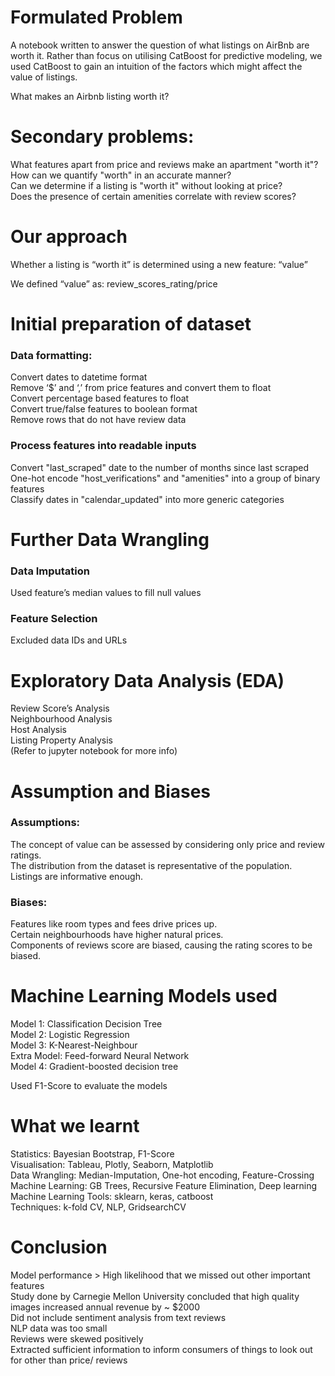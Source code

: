 # Formulated Problem
A notebook written to answer the question of what listings on AirBnb are worth it. Rather than focus on utilising CatBoost for predictive modeling, we used CatBoost to gain an intuition of the factors which might affect the value of listings.  

What makes an Airbnb listing worth it?
# Secondary problems:
What features apart from price and reviews make an apartment "worth it"?  
How can we quantify "worth" in an accurate manner?  
Can we determine if a listing is "worth it" without looking at price?  
Does the presence of certain amenities correlate with review scores?  
# Our approach
Whether a listing is “worth it” is determined using a new feature: “value”  
  
We defined “value” as: review_scores_rating/price  

# Initial preparation of dataset
### Data formatting:
Convert dates to datetime format  
Remove ‘$’ and ‘,’ from price features and convert them to float  
Convert percentage based features to float  
Convert true/false features to boolean format  
Remove rows that do not have review data  
### Process features into readable inputs  
Convert "last_scraped" date to the number of months since last scraped  
One-hot encode "host_verifications" and "amenities" into a group of binary features  
Classify dates in "calendar_updated" into more generic categories  

# Further Data Wrangling
### Data Imputation
Used feature’s median values to fill null values
### Feature Selection
Excluded data IDs and URLs

# Exploratory Data Analysis (EDA) 
Review Score’s Analysis  
Neighbourhood Analysis  
Host Analysis  
Listing Property Analysis  
(Refer to jupyter notebook for more info)

# Assumption and Biases
### Assumptions:
The concept of value can be assessed by considering only price and review ratings.  
The distribution from the dataset is representative of the population.  
Listings are informative enough.  
### Biases:
Features like room types and fees drive prices up.  
Certain neighbourhoods have higher natural prices.  
Components of reviews score are biased, causing the rating scores to be biased.  

# Machine Learning Models used
Model 1: Classification Decision Tree  
Model 2: Logistic Regression  
Model 3: K-Nearest-Neighbour   
Extra Model: Feed-forward Neural Network  
Model 4: Gradient-boosted decision tree  

Used F1-Score to evaluate the models  

# What we learnt
Statistics: Bayesian Bootstrap, F1-Score   
Visualisation: Tableau, Plotly, Seaborn, Matplotlib  
Data Wrangling: Median-Imputation, One-hot encoding, Feature-Crossing  
Machine Learning: GB Trees, Recursive Feature Elimination, Deep learning  
Machine Learning Tools: sklearn, keras, catboost  
Techniques: k-fold CV, NLP, GridsearchCV  

# Conclusion
Model performance > High likelihood that we missed out other important features  
Study done by Carnegie Mellon University concluded that high quality images increased annual revenue by ~ $2000  
Did not include sentiment analysis from text reviews  
NLP data was too small  
Reviews were skewed positively  
Extracted sufficient information to inform consumers of things to look out for other than price/ reviews  


